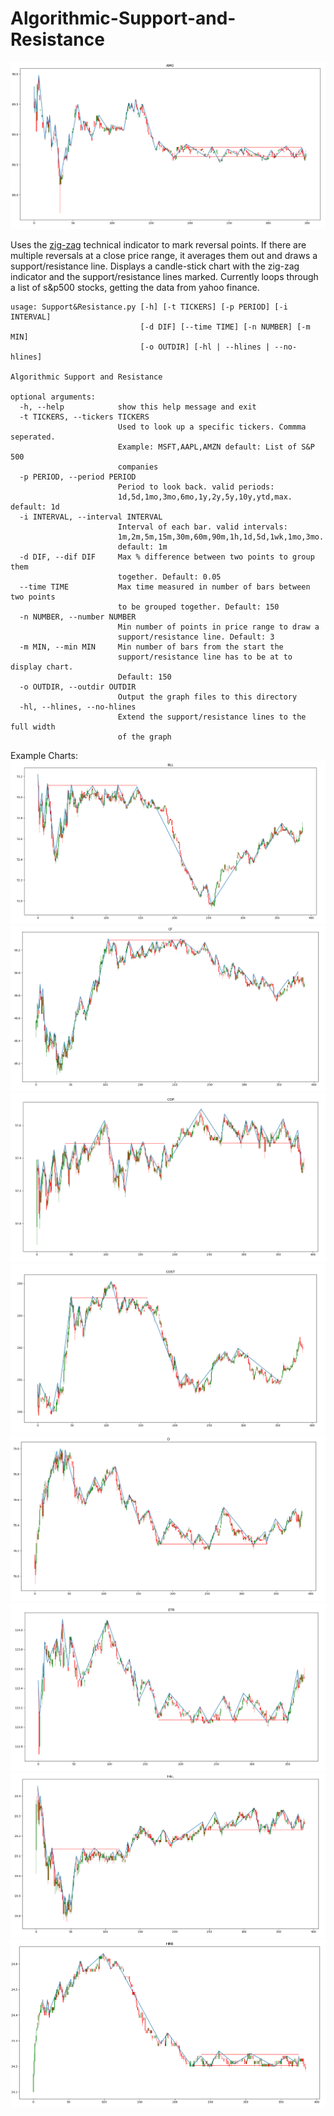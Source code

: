# Algorithmic-Support-and-Resistance
![AMG Example](screenshots/AMG.png)

Uses the [zig-zag](https://www.investopedia.com/terms/z/zig_zag_indicator.asp "Investopedia Definition") technical indicator to mark reversal points. If there are multiple reversals at a close price range, it averages them out and draws a support/resistance line. Displays a candle-stick chart with the zig-zag indicator and the support/resistance lines marked. Currently loops through a list of s&p500 stocks, getting the data from yahoo finance.

```
usage: Support&Resistance.py [-h] [-t TICKERS] [-p PERIOD] [-i INTERVAL]
                             [-d DIF] [--time TIME] [-n NUMBER] [-m MIN]
                             [-o OUTDIR] [-hl | --hlines | --no-hlines]

Algorithmic Support and Resistance

optional arguments:
  -h, --help            show this help message and exit
  -t TICKERS, --tickers TICKERS
                        Used to look up a specific tickers. Commma seperated.
                        Example: MSFT,AAPL,AMZN default: List of S&P 500
                        companies
  -p PERIOD, --period PERIOD
                        Period to look back. valid periods:
                        1d,5d,1mo,3mo,6mo,1y,2y,5y,10y,ytd,max. default: 1d
  -i INTERVAL, --interval INTERVAL
                        Interval of each bar. valid intervals:
                        1m,2m,5m,15m,30m,60m,90m,1h,1d,5d,1wk,1mo,3mo.
                        default: 1m
  -d DIF, --dif DIF     Max % difference between two points to group them
                        together. Default: 0.05
  --time TIME           Max time measured in number of bars between two points
                        to be grouped together. Default: 150
  -n NUMBER, --number NUMBER
                        Min number of points in price range to draw a
                        support/resistance line. Default: 3
  -m MIN, --min MIN     Min number of bars from the start the
                        support/resistance line has to be at to display chart.
                        Default: 150
  -o OUTDIR, --outdir OUTDIR
                        Output the graph files to this directory
  -hl, --hlines, --no-hlines
                        Extend the support/resistance lines to the full width
                        of the graph
```

Example Charts:
![BLL Example](screenshots/BLL.png)
![CF Example](screenshots/CF.png)
![COP Example](screenshots/COP.png)
![COST Example](screenshots/COST.png)
![D Example](screenshots/D.png)
![ETR Example](screenshots/ETR.png)
![HAL Example](screenshots/HAL.png)
![HRB Example](screenshots/HRB.png)
